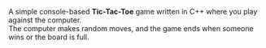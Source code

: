 
A simple console-based **Tic-Tac-Toe** game written in C++ where you play against the computer.  
The computer makes random moves, and the game ends when someone wins or the board is full.
